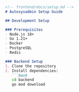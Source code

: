 
```markdown
<!-- frontend/docs/setup.md -->
# Autosysadmin Setup Guide

## Development Setup

### Prerequisites
- Node.js 18+
- Go 1.21+
- Docker
- PostgreSQL
- Redis

### Backend Setup
1. Clone the repository
2. Install dependencies:
   ```bash
   cd backend
   go mod download